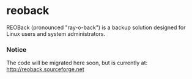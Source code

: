 # reoback
REOBack (pronounced "ray-o-back") is a backup solution designed for Linux users and system administrators.

### Notice
The code will be migrated here soon, but is currently at: http://reoback.sourceforge.net
